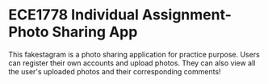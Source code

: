 # ECE1778 Individual Assignment-Photo Sharing App
This fakestagram is a photo sharing application for practice purpose. Users can register their own accounts and upload photos. They can also view all the user's uploaded photos and their corresponding comments!
